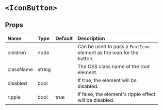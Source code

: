 `<IconButton>`
==============



Props
-----


| Name | Type | Default | Description |
|:-----|:-----|:-----|:-----|
| children | node |  |  Can be used to pass a `FontIcon` element as the icon for the button. |
| className | string |  |  The CSS class name of the root element. |
| disabled | bool |  |  If true, the element will be disabled. |
| ripple | bool | true |  If false, the element's ripple effect will be disabled. |
